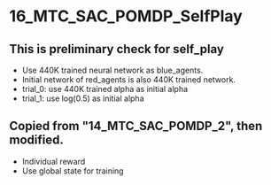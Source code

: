 # 16_MTC_SAC_POMDP_SelfPlay

## This is preliminary check for self_play

 - Use 440K trained neural network as blue_agents.
 - Initial network of red_agents is also 440K trained network.
 - trial_0: use 440K trained alpha as initial alpha
 - trial_1: use log(0.5) as initial alpha

## Copied from "14_MTC_SAC_POMDP_2", then modified.

 - Individual reward
 - Use global state for training